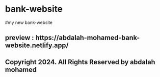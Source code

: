 # bank-website
#my new bank-website
<h2>preview : https://abdalah-mohamed-bank-website.netlify.app/<h2/>
<h2>Copyright 2024. All Rights Reserved by abdalah mohamed<h2/>
 
